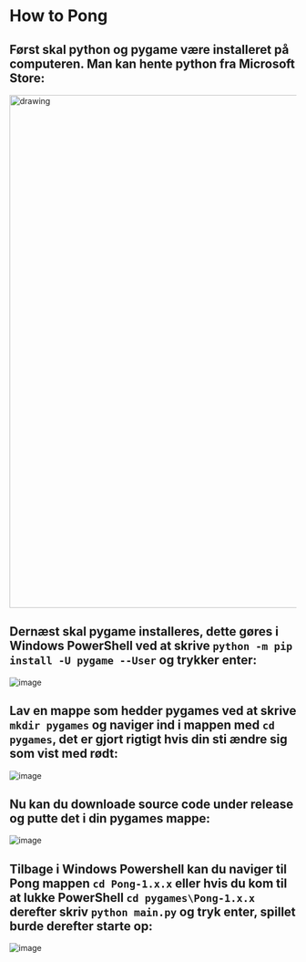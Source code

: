 # How to Pong

## Først skal python og pygame være installeret på computeren. Man kan hente python fra Microsoft Store:
<img src="https://github.com/user-attachments/assets/d083851f-3e88-41e6-b94a-e8a483f9863a" alt="drawing" width="900"/>

## Dernæst skal pygame installeres, dette gøres i Windows PowerShell ved at skrive `python -m pip install -U pygame --User` og trykker enter:
![image](https://github.com/user-attachments/assets/365a2f09-bfe4-4338-ad32-a68c84964f73)

## Lav en mappe som hedder pygames ved at skrive `mkdir pygames` og naviger ind i mappen med `cd pygames`, det er gjort rigtigt hvis din sti ændre sig som vist med rødt:
![image](https://github.com/user-attachments/assets/27e2c567-691a-4543-a7d1-ee9d939b623c)

## Nu kan du downloade source code under release og putte det i din pygames mappe:
![image](https://github.com/user-attachments/assets/786e3dc1-c605-47f6-86c1-b71261a87ba9)

## Tilbage i Windows Powershell kan du naviger til Pong mappen `cd Pong-1.x.x` eller hvis du kom til at lukke PowerShell `cd pygames\Pong-1.x.x` derefter skriv `python main.py` og tryk enter, spillet burde derefter starte op:
![image](https://github.com/user-attachments/assets/bd7c0e86-ce5d-4b80-a1f4-8ffe9e7fa66d)


